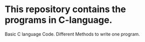 # This repository contains the programs in C-language.
 
 Basic C language Code.
 Different Methods to write one program.
